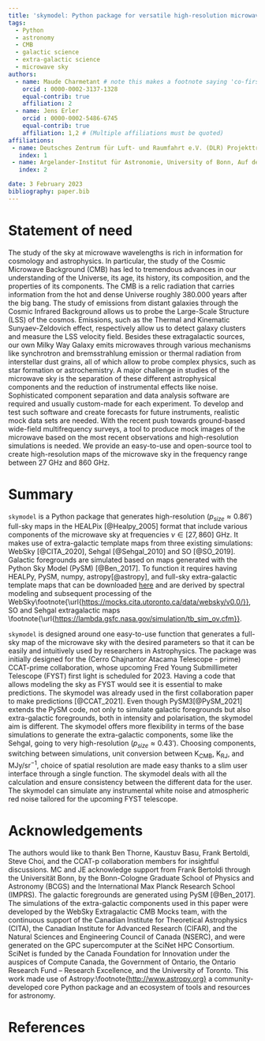 ```yaml
---
title: 'skymodel: Python package for versatile high-resolution microwave sky simulation'
tags:
  - Python
  - astronomy
  - CMB
  - galactic science
  - extra-galactic science
  - microwave sky
authors:
  - name: Maude Charmetant # note this makes a footnote saying 'co-first author'
    orcid : 0000-0002-3137-1328 
    equal-contrib: true
    affiliation: 2
  - name: Jens Erler
    orcid : 0000-0002-5486-6745
    equal-contrib: true
    affiliation: 1,2 # (Multiple affiliations must be quoted)
affiliations:
 - name: Deutsches Zentrum für Luft- und Raumfahrt e.V. (DLR) Projektträger, Joseph-Beuys-Allee 4, 53113 Bonn, Germany 
   index: 1
 - name: Argelander-Institut für Astronomie, University of Bonn, Auf dem Hügel 71, 53121 Bonn, Germany
   index: 2

date: 3 February 2023
bibliography: paper.bib
---
```


# Statement of need

The study of the sky at microwave wavelengths is rich in information for cosmology 
and astrophysics. In particular, the study of the Cosmic Microwave Background (CMB) has led to tremendous advances in our understanding of the Universe, its age, its history, its composition, and the properties of its components. The CMB is a relic radiation that carries information from the hot and dense Universe roughly 380.000 years after the big bang. The study of emissions from distant galaxies through the Cosmic Infrared Background allows us to probe the Large-Scale Structure (LSS) of the cosmos. Emissions, such as the Thermal and Kinematic Sunyaev-Zeldovich effect, respectively allow us to detect galaxy clusters and measure the LSS velocity field. Besides these extragalactic sources, our own Milky Way Galaxy emits microwaves through various mechanisms like synchrotron and bremsstrahlung emission or thermal radiation from interstellar dust grains, all of which allow to probe complex physics, such as star formation or astrochemistry. A major challenge in studies of the microwave sky is the separation of these different astrophysical components and the reduction of instrumental effects like noise. Sophisticated component separation and data analysis software are required and usually custom-made for each experiment. To develop and test such software and create forecasts for future instruments, realistic mock data sets are needed. With the recent push towards ground-based wide-field multifrequency surveys, a tool to produce mock images of the microwave based on the most recent observations and high-resolution simulations is needed. We provide an easy-to-use and open-source tool to create high-resolution maps of the microwave sky in the frequency range between $27$ GHz and $860$ GHz.


# Summary

`skymodel` is a Python package that generates high-resolution ($p_{size}\approx 0.86'$) 
full-sky maps in the HEALPix [@Healpy_2005] format that include various components of 
the microwave sky at frequencies $\nu \in [27,860]$ GHz. It makes use of extra-galactic 
template maps from three existing simulations: WebSky [@CITA_2020], Sehgal [@Sehgal_2010] 
and SO [@SO_2019]. Galactic foregrounds are simulated based on maps generated with the 
Python Sky Model (PySM) [@Ben_2017]. To function it requires having HEALPy, PySM, numpy, 
astropy[@astropy], and full-sky extra-galactic template maps that can be downloaded [here](https://uni-bonn.sciebo.de/s/zgPsb7qvXTnNsrO/authenticate) 
and are derived by spectral modeling and subsequent processing of the WebSky\footnote{\url{https://mocks.cita.utoronto.ca/data/websky/v0.0/}}, 
SO and Sehgal extragalactic maps \footnote{\url{https://lambda.gsfc.nasa.gov/simulation/tb_sim_ov.cfm}}.

`skymodel` is designed around one easy-to-use function that generates
a full-sky map of the microwave sky with the desired parameters so that it can 
be easily and intuitively used by researchers in Astrophysics. The package was initially designed for the (Cerro Chajnantor Atacama Telescope - prime) 
CCAT-prime collaboration, whose upcoming Fred Young Submillimeter Telescope (FYST) first 
light is scheduled for 2023. Having a code that allows modeling the sky as FYST would 
see it is essential to make predictions. The skymodel was already used in the first collaboration 
paper to make predictions [@CCAT_2021]. 
Even though PySM3[@PySM_2021] extends the PySM code, not only to simulate galactic foregrounds but also extra-galactic foregrounds, both in intensity and polarisation, the skymodel aim is different. The skymodel offers more flexibility in terms of the base simulations to generate the 
extra-galactic components, some like the Sehgal, going to very high-resolution ($p_{size}\approx 0.43'$). Choosing components, switching between simulations, unit conversion between $\mathrm{K}_{\mathrm{CMB}}$, $\mathrm{K}_{\mathrm{RJ}}$, and MJy/sr$^{-1}$, choice of spatial resolution are made easy thanks to a slim user interface through a single function. The skymodel deals with all the calculation and ensure consistency between the different data for the user. The skymodel can simulate any instrumental white noise and atmospheric red noise tailored for the upcoming FYST telescope. 


# Acknowledgements

The authors would like to thank Ben Thorne, Kaustuv Basu, Frank Bertoldi, Steve Choi, and the CCAT-p collaboration members for insightful discussions. MC and JE acknowledge support from Frank Bertoldi through the Universität Bonn, by the Bonn-Cologne Graduate School of Physics and Astronomy (BCGS) and the International Max Planck Research School (IMPRS). The galactic foregrounds are generated using PySM [@Ben_2017]. The simulations of the extra-galactic components used in this paper were developed by the WebSky Extragalactic CMB Mocks team, with the continuous support of the Canadian Institute for Theoretical Astrophysics (CITA), the Canadian Institute for Advanced Research (CIFAR), and the Natural Sciences and Engineering Council of Canada (NSERC), and were generated on the GPC supercomputer at the SciNet HPC Consortium. SciNet is funded by the Canada Foundation for Innovation under the auspices of Compute Canada, the Government of Ontario, the Ontario Research Fund – Research Excellence, and the University of Toronto. This work made use of Astropy:\footnote{http://www.astropy.org} a community-developed core Python package and an ecosystem of tools and resources for astronomy.


# References
